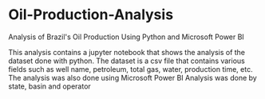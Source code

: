 # Oil-Production-Analysis
Analysis of Brazil's Oil Production Using Python and Microsoft Power BI

This analysis contains a jupyter notebook that shows the analysis of the dataset done with python.
The dataset is a csv file that contains various fields such as well name, petroleum, total gas, water, production time, etc.
The analysis was also done using Microsoft Power BI
Analysis was done by state, basin and operator
